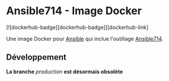 # Ansible714 - Image Docker

[![dockerhub-badge][dockerhub-badge]][dockerhub-link]

Une image Docker pour [Ansible](https://ansible.com) qui inclue l'outillage [Ansible714](https://gitlab.com/article714/ansible714).

## Développement

**La branche** _production_ **est désormais obsolète**
